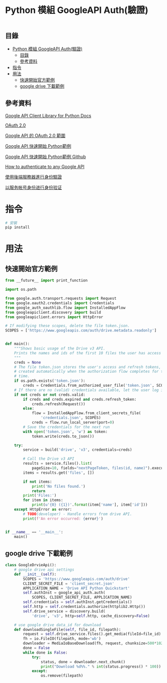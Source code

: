 # Python 模組 GoogleAPI Auth(驗證)

```
```

## 目錄

- [Python 模組 GoogleAPI Auth(驗證)](#python-模組-googleapi-auth驗證)
	- [目錄](#目錄)
	- [參考資料](#參考資料)
- [指令](#指令)
- [用法](#用法)
	- [快速開始官方範例](#快速開始官方範例)
	- [google drive 下載範例](#google-drive-下載範例)

## 參考資料

[Google API Client Library for Python Docs](https://github.com/googleapis/google-api-python-client/blob/main/docs/README.md)

[OAuth 2.0](https://github.com/googleapis/google-api-python-client/blob/main/docs/oauth.md)

[Google API 的 OAuth 2.0 範圍](https://developers.google.com/identity/protocols/oauth2/scopes)

[Google API 快速開始 Python範例](https://developers.google.com/drive/api/quickstart/python#run_the_sample)

[Google API 快速開始 Python範例 Github](https://github.com/googleworkspace/python-samples/blob/main/drive/quickstart/quickstart.py)

[How to authenticate to any Google API](https://flaviocopes.com/google-api-authentication/)

[使用後端服務器進行身份驗證](https://developers.google.com/identity/sign-in/web/backend-auth)

[以服务帐号身份进行身份验证](https://cloud.google.com/docs/authentication/production#auth-cloud-implicit-python)

# 指令

```bash
# 安裝
pip install
```

# 用法

## 快速開始官方範例

```Python
from __future__ import print_function

import os.path

from google.auth.transport.requests import Request
from google.oauth2.credentials import Credentials
from google_auth_oauthlib.flow import InstalledAppFlow
from googleapiclient.discovery import build
from googleapiclient.errors import HttpError

# If modifying these scopes, delete the file token.json.
SCOPES = ['https://www.googleapis.com/auth/drive.metadata.readonly']


def main():
    """Shows basic usage of the Drive v3 API.
    Prints the names and ids of the first 10 files the user has access to.
    """
    creds = None
    # The file token.json stores the user's access and refresh tokens, and is
    # created automatically when the authorization flow completes for the first
    # time.
    if os.path.exists('token.json'):
        creds = Credentials.from_authorized_user_file('token.json', SCOPES)
    # If there are no (valid) credentials available, let the user log in.
    if not creds or not creds.valid:
        if creds and creds.expired and creds.refresh_token:
            creds.refresh(Request())
        else:
            flow = InstalledAppFlow.from_client_secrets_file(
                'credentials.json', SCOPES)
            creds = flow.run_local_server(port=0)
        # Save the credentials for the next run
        with open('token.json', 'w') as token:
            token.write(creds.to_json())

    try:
        service = build('drive', 'v3', credentials=creds)

        # Call the Drive v3 API
        results = service.files().list(
            pageSize=10, fields="nextPageToken, files(id, name)").execute()
        items = results.get('files', [])

        if not items:
            print('No files found.')
            return
        print('Files:')
        for item in items:
            print(u'{0} ({1})'.format(item['name'], item['id']))
    except HttpError as error:
        # TODO(developer) - Handle errors from drive API.
        print(f'An error occurred: {error}')


if __name__ == '__main__':
    main()
```

## google drive 下載範例

```Python
class GoogleDrvieApi():
    # google drive api settings
    def __init__(self):
        SCOPES = 'https://www.googleapis.com/auth/drive'
        CLIENT_SECRET_FILE = 'client_secret.json'
        APPLICATION_NAME = 'Drive API Python Quickstart'
        self.authInst = google_api_auth.auth(
            SCOPES, CLIENT_SECRET_FILE, APPLICATION_NAME)
        self.credentials = self.authInst.getCredentials()
        self.http = self.credentials.authorize(httplib2.Http())
        self.drive_service = discovery.build(
            'drive', 'v3', http=self.http, cache_discovery=False)

    # use google drive data_id for download
    def downloadSingleFile(self, file_id, filepath):
        request = self.drive_service.files().get_media(fileId=file_id)
        fh = io.FileIO(filepath, mode='wb')
        downloader = MediaIoBaseDownload(fh, request, chunksize=500*1024*1024)
        done = False
        while done is False:
            try:
                status, done = downloader.next_chunk()
                print("Download %d%%." % int(status.progress() * 100))
            except:
                os.remove(filepath)
```
